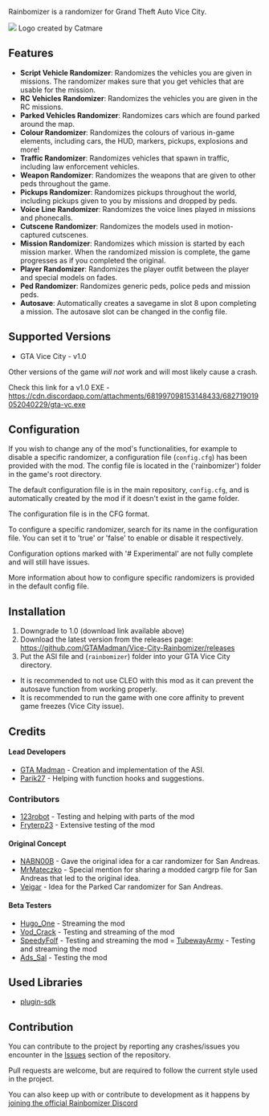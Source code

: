 Rainbomizer is a randomizer for Grand Theft Auto Vice City.

<img src="https://cdn.discordapp.com/attachments/651869008618061837/678350944890781739/r1outink.png">
Logo created by Catmare

## Features

- **Script Vehicle Randomizer**: Randomizes the vehicles you are given in missions. The randomizer makes sure that you get vehicles that are usable for the mission.
- **RC Vehicles Randomizer**: Randomizes the vehicles you are given in the RC missions.
- **Parked Vehicles Randomizer**: Randomizes cars which are found parked around the map.
- **Colour Randomizer**: Randomizes the colours of various in-game elements, including cars, the HUD, markers, pickups, explosions and more!
- **Traffic Randomizer**: Randomizes vehicles that spawn in traffic, including law enforcement vehicles.
- **Weapon Randomizer**: Randomizes the weapons that are given to other peds throughout the game.
- **Pickups Randomizer**: Randomizes pickups throughout the world, including pickups given to you by missions and dropped by peds.
- **Voice Line Randomizer**: Randomizes the voice lines played in missions and phonecalls.
- **Cutscene Randomizer**: Randomizes the models used in motion-captured cutscenes.
- **Mission Randomizer**: Randomizes which mission is started by each mission marker. When the randomized mission is complete, the game progresses as if you completed the original.
- **Player Randomizer**: Randomizes the player outfit between the player and special models on fades.
- **Ped Randomizer**: Randomizes generic peds, police peds and mission peds.
- **Autosave**: Automatically creates a savegame in slot 8 upon completing a mission. The autosave slot can be changed in the config file.

## Supported Versions

* GTA Vice City - v1.0

Other versions of the game *will not* work and will most likely cause a crash.

Check this link for a v1.0 EXE - https://cdn.discordapp.com/attachments/681997098153148433/682719019052040229/gta-vc.exe

## Configuration

If you wish to change any of the mod's functionalities, for example to disable a specific randomizer, a configuration file (`config.cfg`) has been provided with the mod. The config file is located in the ('rainbomizer') folder in the game's root directory.

The default configuration file is in the main repository, `config.cfg`, and is automatically created by the mod if it doesn't exist in the game folder.

The configuration file is in the CFG format.

To configure a specific randomizer, search for its name in the configuration file. You can set it to 'true' or 'false' to enable or disable it respectively.

Configuration options marked with '# Experimental' are not fully complete and will still have issues.

More information about how to configure specific randomizers is provided in the default config file.

## Installation

1) Downgrade to 1.0 (download link available above)
2) Download the latest version from the releases page: https://github.com/GTAMadman/Vice-City-Rainbomizer/releases
3) Put the ASI file and (`rainbomizer`) folder into your GTA Vice City directory.

- It is recommended to not use CLEO with this mod as it can prevent the autosave function from working properly.
- It is recommended to run the game with one core affinity to prevent game freezes (Vice City issue).

## Credits

#### Lead Developers

- [GTA Madman](https://github.com/gta_madman) - Creation and implementation of the ASI.
- [Parik27](https://github.com/parik27) - Helping with function hooks and suggestions.

### Contributors
- [123robot](https://www.twitch.tv/123robot) - Testing and helping with parts of the mod
- [Fryterp23](https://www.twitch.tv/fryterp23) - Extensive testing of the mod

#### Original Concept

- [NABN00B](https://www.twitch.tv/nabn00b) - Gave the original idea for a car randomizer for San Andreas.
- [MrMateczko](https://www.twitch.tv/mrmateczko_) - Special mention for sharing a modded cargrp file for San Andreas that led to the original idea.
- [Veigar](https://gtaforums.com/profile/685882-veigar) - Idea for the Parked Car randomizer for San Andreas.

#### Beta Testers

- [Hugo_One](https://www.twitch.tv/hugo_one) - Streaming the mod
- [Vod_Crack](https://www.twitch.tv/vod_crack) - Testing and streaming of the mod
- [SpeedyFolf](https://www.twitch.tv/speedyfolf) - Testing and streaming the mod
= [TubewayArmy](https://www.speedrun.com/user/TubewayArmy) - Testing and streaming the mod
- [Ads_Sal](https://www.twitch.tv/ads_sal) - Testing the mod

## Used Libraries

- [plugin-sdk](https://github.com/DK22Pac/plugin-sdk)

## Contribution

You can contribute to the project by reporting any crashes/issues you encounter in the [Issues](https://github.com/GTAMadman/Vice-City-Rainbomizer/issues) section of the repository.

Pull requests are welcome, but are required to follow the current style used in the project.

You can also keep up with or contribute to development as it happens by [joining the official Rainbomizer Discord](https://discord.gg/BYVBQw7)
